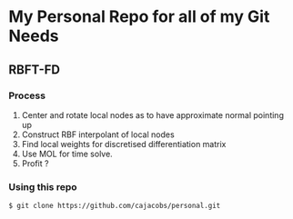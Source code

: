 # My Personal Repo for all of my Git Needs
## RBFT-FD
### Process
1. Center and rotate local nodes as to have approximate normal pointing up
2. Construct RBF interpolant of local nodes
3. Find local weights for discretised differentiation matrix
4. Use MOL for time solve.
5. Profit ?

### Using this repo
```sh
$ git clone https://github.com/cajacobs/personal.git
```
